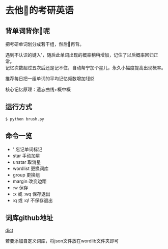 # 去他🐎的考研英语

## 背单词背你🐎呢

把考研单词划分成若干组，然后👴再背。

遇到不认识的键入'，随后此单词出现的概率稍稍增加，记住了以后概率回归正常。  
记忆次数超过五次后还是记不住，自动帮宁加个星儿，永久小幅度提高出现概率。

推荐每日把一组单词的平均记忆频数增加1到2

核心记忆原理：遗忘曲线+概中概

## 运行方式

```
$ python brush.py
```

## 命令一览

* ' 忘记单词标记
* star 手动加星
* unstar 取消星
* wordlist 更换词库
* group 更换组
* margin 改变边距
* :w 保存
* :x 或 :wq 保存退出
* :q 或 :q! 不保存退出

## 词库github地址

[dict](https://github.com/kajweb/dict)

若要添加自定义词库，将json文件放在wordlib文件夹即可
